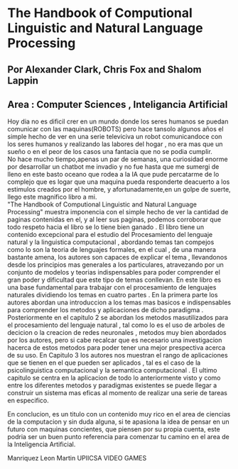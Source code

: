 # The Handbook of Computional Linguistic and Natural Language Processing
## Por Alexander Clark, Chris Fox and Shalom Lappin
## Area : Computer Sciences , Inteligancia Artificial  

Hoy dia no es dificil crer en un mundo donde los seres humanos se puedan comunicar con las maquinas(ROBOTS) pero hace tansolo algunos años el simple hecho de ver en una serie televiciva un robot comunicandoce con los seres humanos y realizando las labores del hogar , no era mas que un sueño o en el peor de los casos una fantacia que no se podia cumplir.   
No hace mucho tiempo,apenas un par de semanas, una curiosidad enorme por desarrollar un chatbot me invadio y no fue hasta que me sumergi de lleno en este basto oceano que rodea a la IA que pude percatarme de lo complejo que es logar que una maquina pueda responderte deacuerto a los estimulos creados por el hombre, y afortunadamente,en un golpe de suerte, llego este magnifico libro a mi.   
"The Handbook of Computional Linguistic and Natural Language Processing" muestra imponencia con el simple hecho de ver la cantidad de paginas contenidas en el, y al leer sus paginas, podemos corroborar que todo respeto hacia el libro se lo tiene bien ganado .
El libro tiene un contenido excepcional para el estudio del Procesamiento del lenguaje natural y la linguistica computacional , abordando temas tan compejos como lo son la teoria de lenguajes formales, en el cual , de una manera bastante amena, los autores son capaces de explicar el tema , llevandonos desde los principios mas generales a los particulares, atravezando por un conjunto de modelos y teorias indispensables para poder comprender el gran poder y dificultad que este tipo de temas conllevan. 
En este libro es una base fundamental para trabajar con el procesamiento de lenguajes naturales dividiendo los temas en cuatro partes .
En la primera parte los autores abordan una introduccion a los temas mas basicos e indispensables para comprender los metodos y aplicaciones de dicho paradigma . Posteriormente en el capitulo 2 se abordan los metodos masutilizados para el procesamiento del lenguaje natural , tal como lo es  el uso de arboles de decicion o la creacion de redes neuronales , metodos muy bien abordados por los autores, pero si cabe recalcar que es necesario una investigacion hacerca de estos metodos para poder tener una mejor prespectiva acerca de su uso.
En Capitulo 3 los autores nos muestran el rango de aplicaciones que se tienen en el que pueden ser aplicados , tal es el caso de la psicolinguistica computacional y la semantica computacional . El ultimo capitulo se centra en la aplicacion de todo lo anteriormente visto y como entre los diferentes metodos y paradigmas existentes se puede llegar a construir un sistema mas eficas al momento de realizar una serie de tareas en especifico.  

En conclucion, es un titulo con un contenido muy rico en el area de ciencias de la computacion y sin duda alguna, si te apasiona la idea de pensar en un futuro con maquinas concientes, que piensen por su propia cuenta, este podria ser un buen punto referencia para comenzar tu camino en el area de la Inteligencia Artificial. 

Manriquez Leon Martin
UPIICSA VIDEO GAMES
